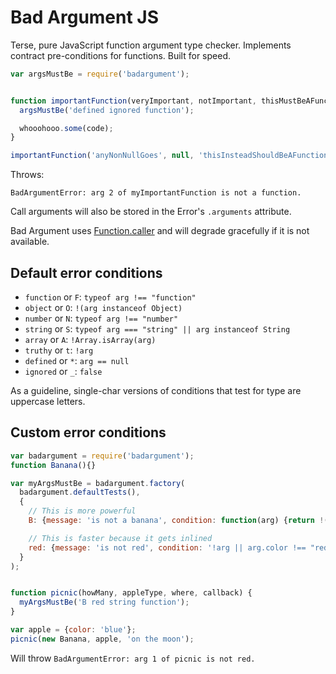 Bad Argument JS
===============

Terse, pure JavaScript function argument type checker.
Implements contract pre-conditions for functions.
Built for speed.


```javascript
var argsMustBe = require('badargument');


function importantFunction(veryImportant, notImportant, thisMustBeAFunction) {
  argsMustBe('defined ignored function');

  whooohooo.some(code);
}

importantFunction('anyNonNullGoes', null, 'thisInsteadShouldBeAFunction');
```

Throws:
```
BadArgumentError: arg 2 of myImportantFunction is not a function.
```
Call arguments will also be stored in the Error's `.arguments` attribute.

Bad Argument uses [Function.caller](https://developer.mozilla.org/en-US/docs/Web/JavaScript/Reference/Global_Objects/Function/caller)
and will degrade gracefully if it is not available.


Default error conditions
------------------------
 * `function` or `F`: `typeof arg !== "function"`
 * `object` or `O`: `!(arg instanceof Object)`
 * `number` or `N`: `typeof arg !== "number"`
 * `string` or `S`: `typeof arg === "string" || arg instanceof String`
 * `array` or `A`: `!Array.isArray(arg)`
 * `truthy` or `t`: `!arg`
 * `defined` or `*`: `arg == null`
 * `ignored` or `_`: `false`

As a guideline, single-char versions of conditions that test for type are uppercase letters.


Custom error conditions
-----------------------
```javascript
var badargument = require('badargument');
function Banana(){}

var myArgsMustBe = badargument.factory(
  badargument.defaultTests(),
  {
    // This is more powerful
    B: {message: 'is not a banana', condition: function(arg) {return !(arg instanceof Banana)}},

    // This is faster because it gets inlined
    red: {message: 'is not red', condition: '!arg || arg.color !== "red"'}
  }
);


function picnic(howMany, appleType, where, callback) {
  myArgsMustBe('B red string function');
}

var apple = {color: 'blue'};
picnic(new Banana, apple, 'on the moon');
```
Will throw `BadArgumentError: arg 1 of picnic is not red.`
